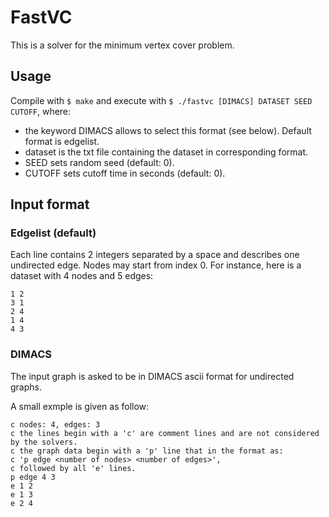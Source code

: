 # FastVC

This is a solver for the minimum vertex cover problem.

## Usage
Compile with `$ make` and execute with
`$ ./fastvc [DIMACS] DATASET SEED CUTOFF`, where:
* the keyword DIMACS allows to select this format (see below). Default format is edgelist.
* dataset is the txt file containing the dataset in corresponding format.
* SEED sets random seed (default: 0).
* CUTOFF sets cutoff time in seconds (default: 0).


## Input format

### Edgelist (default)
Each line contains 2 integers separated by a space and describes one undirected edge.
Nodes may start from index 0.
For instance, here is a dataset with 4 nodes and 5 edges:
```
1 2
3 1
2 4
1 4
4 3
```

### DIMACS
The input graph is asked to be in DIMACS ascii format for undirected graphs.

A small exmple is given as follow:

```
c nodes: 4, edges: 3
c the lines begin with a 'c' are comment lines and are not considered by the solvers.
c the graph data begin with a 'p' line that in the format as:
c 'p edge <number of nodes> <number of edges>',
c followed by all 'e' lines.
p edge 4 3
e 1 2
e 1 3
e 2 4
```
